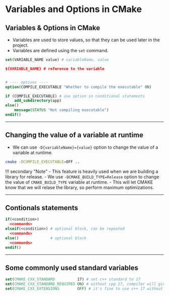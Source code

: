 # Variables and Options in CMake

## Variables & Options in CMake

- Variables are used to store values, so that they can be used later in the project.
- Variables are defined using the `set` command.

```cmake
set(VARIABLE_NAME value) # variableName, value

${VARIABLE_NAME} # reference to the variable


# ---- options ----
option(COMPILE_EXECUTABLE "Whether to compile the executable" ON)

if (COMPILE_EXECUTABLE) # use option in conditional statements
    add_subdirectory(app)
else()
    message(STATUS "Not compiling executable")
endif()
```

---

## Changing the value of a variable at runtime

- We can use `-D{variableName}={value}` option to change the value of a variable at runtime.

```bash
cmake -DCOMPILE_EXECUTABLE=OFF ..
```

!!! secondary "Note"
    - This feature is heavily used when we are building a library for release.
    - We use `-DCMAKE_BUILD_TYPE=Release` option to change the value of `CMAKE_BUILD_TYPE` variable at runtime.
    - This will let CMAKE know that we will relase the library, so perform maximum optimizations.

---

## Contionals statements

```cmake
if(<condition>)
  <commands>
elseif(<condition>) # optional block, can be repeated
  <commands>
else()              # optional block
  <commands>
endif()
```

---

## Some commonly used standard variables

```cmake
set(CMAKE_CXX_STANDARD          17) # set c++ standard to 17
set(CMAKE_CXX_STANDARD_REQUIRED ON) # without cpp 17, compiler will give error
set(CMAKE_CXX_EXTENSIONS        OFF) # it's fine to use c++ 17 without extensions (like, bits/stdc++.h)
```
